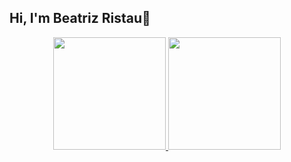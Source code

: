 ## Hi, I'm Beatriz Ristau👋

<div align="center">
  <a href="https://github.com/BeatrizRistau">
  <img height="180em" src="https://github-readme-stats.vercel.app/api?username=rafaballerini&show_icons=true&theme=dracula&include_all_commits=true&count_private=true"/>
  <img height="180em" src="https://github-readme-stats.vercel.app/api/top-langs/?username=BeatrizRistau&layout=compact&langs_count=7&theme=dracula"/>
</div>